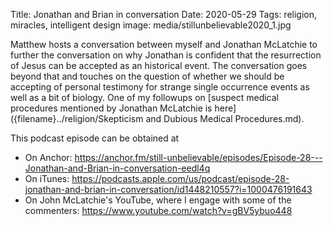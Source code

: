 Title: Jonathan and Brian in conversation
Date: 2020-05-29
Tags: religion, miracles, intelligent design
image: media/stillunbelievable2020_1.jpg

Matthew hosts a conversation between myself and Jonathan McLatchie to further the conversation on why Jonathan is confident that the resurrection of Jesus can be accepted as an historical event. The conversation goes beyond that and touches on the question of whether we should be accepting of personal testimony for strange single occurrence events as well as a bit of biology.  One of my followups on [suspect medical procedures mentioned by Jonathan McLatchie is here]({filename}../religion/Skepticism and Dubious Medical Procedures.md).


This podcast episode can be obtained at

* On Anchor: https://anchor.fm/still-unbelievable/episodes/Episode-28---Jonathan-and-Brian-in-conversation-eedl4q
* On iTunes: https://podcasts.apple.com/us/podcast/episode-28-jonathan-and-brian-in-conversation/id1448210557?i=1000476191643
* On John McLatchie's YouTube, where I engage with some of the commenters: https://www.youtube.com/watch?v=gBV5ybuo448





